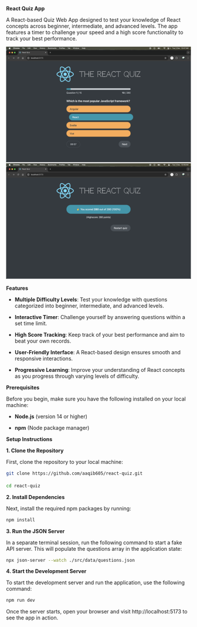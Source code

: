 **React Quiz App**

A React-based Quiz Web App designed to test your knowledge of React concepts across beginner, intermediate, and advanced levels. The app features a timer to challenge your speed and a high score functionality to track your best performance.

<img src="./public/react-quiz-1.png">
<img src="./public/react-quiz-2.png">

**Features**

- **Multiple Difficulty Levels**: Test your knowledge with questions categorized into beginner, intermediate, and advanced levels.

- **Interactive Timer**: Challenge yourself by answering questions within a set time limit.

- **High Score Tracking**: Keep track of your best performance and aim to beat your own records.

- **User-Friendly Interface**: A React-based design ensures smooth and responsive interactions.

- **Progressive Learning**: Improve your understanding of React concepts as you progress through varying levels of difficulty.

**Prerequisites**

Before you begin, make sure you have the following installed on your local machine:

- **Node.js** (version 14 or higher)

- **npm** (Node package manager)

**Setup Instructions**

**1\. Clone the Repository**

First, clone the repository to your local machine:

```bash
git clone https://github.com/aaqib605/react-quiz.git

cd react-quiz
```

**2\. Install Dependencies**

Next, install the required npm packages by running:

```bash
npm install
```

**3\. Run the JSON Server**

In a separate terminal session, run the following command to start a fake API server. This will populate the questions array in the application state:

```bash
npx json-server --watch ./src/data/questions.json
```

**4\. Start the Development Server**

To start the development server and run the application, use the following command:

```bash
npm run dev
```

Once the server starts, open your browser and visit http://localhost:5173 to see the app in action.
